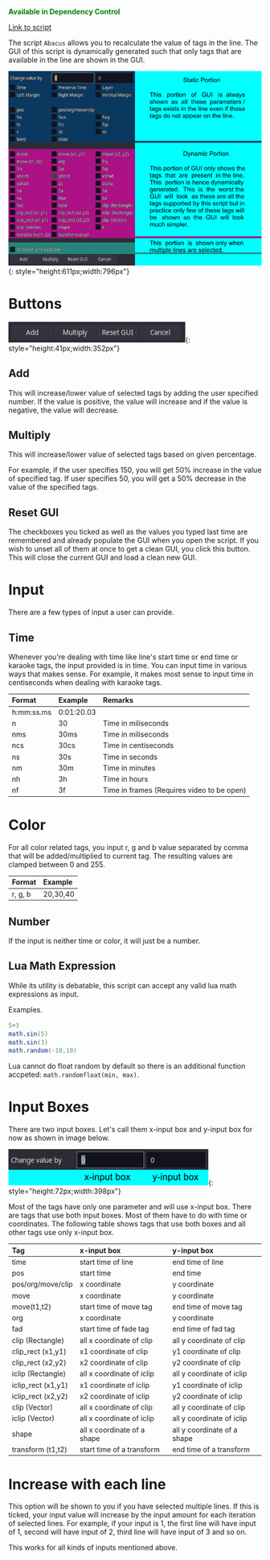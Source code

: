 <font color="green">**Available in Dependency Control**</font>

[Link to script](https://github.com/PhosCity/Aegisub-Scripts/blob/main/macros/phos.AddGrain.moon)

The script `Abacus` allows you to recalculate the value of tags in the line. The GUI of this script is dynamically generated such that only tags that are available in the line are shown in the GUI.

![image](./assets/abacusGUI.png){: style="height:611px;width:796px"}

# Buttons

![image](./assets/abacusbuttons.png){: style="height:41px;width:352px"}

## Add

This will increase/lower value of selected tags by adding the user specified number. If the value is positive, the value will increase and if the value is negative, the value will decrease.

## Multiply

This will increase/lower value of selected tags based on given percentage.

For example, if the user specifies 150, you will get 50% increase in the value of specified tag. If user specifies 50, you will get a 50% decrease in the value of the specified tags.

## Reset GUI

The checkboxes you ticked as well as the values you typed last time are remembered and already populate the GUI when you open the script. If you wish to unset all of them at once to get a clean GUI, you click this button. This will close the current GUI and load a clean new GUI.

# Input

There are a few types of input a user can provide.

## Time

Whenever you're dealing with time like line's start time or end time or karaoke tags, the input provided is in time. You can input time in various ways that makes sense. For example, it makes most sense to input time in centiseconds when dealing with karaoke tags.

| Format     | Example    | Remarks                                    |
| :--------- | :--------- | :----------------------------------------- |
| h:mm:ss.ms | 0:01:20.03 |                                            |
| n          | 30         | Time in miliseconds                        |
| nms        | 30ms       | Time in miliseconds                        |
| ncs        | 30cs       | Time in centiseconds                       |
| ns         | 30s        | Time in seconds                            |
| nm         | 30m        | Time in minutes                            |
| nh         | 3h         | Time in hours                              |
| nf         | 3f         | Time in frames (Requires video to be open) |

# Color

For all color related tags, you input r, g and b value separated by comma that will be added/multiplied to current tag. The resulting values are clamped between 0 and 255.

| Format  | Example  |
| :------ | :------- |
| r, g, b | 20,30,40 |

## Number

If the input is neither time or color, it will just be a number.

## Lua Math Expression

While its utility is debatable, this script can accept any valid lua math expressions as input.

Examples.

```lua
5+3
math.sin(5)
math.sin(3)
math.random(-10,10)
```

Lua cannot do float random by default so there is an additional function accpeted: `math.randomfloat(min, max)`.

# Input Boxes

There are two input boxes. Let's call them x-input box and y-input box for now as shown in image below.

![image](./assets/abacusinputbox.png){: style="height:72px;width:398px"}

Most of the tags have only one parameter and will use x-input box. There are tags that use both input boxes. Most of them have to do with time or coordinates. The following table shows tags that use both boxes and all other tags use only x-input box.

| Tag                | x-input box                 | y-input box                 |
| :----------------- | :-------------------------- | :-------------------------- |
| time               | start time of line          | end time of line            |
| pos                | start time                  | end time                    |
| pos/org/move/clip  | x coordinate                | y coordinate                |
| move               | x coordinate                | y coordinate                |
| move(t1,t2)        | start time of move tag      | end time of move tag        |
| org                | x coordinate                | y coordinate                |
| fad                | start time of fade tag      | end time of fad tag         |
| clip (Rectangle)   | all x coordinate of clip    | all y coordinate of clip    |
| clip_rect (x1,y1)  | x1 coordinate of clip       | y1 coordinate of clip       |
| clip_rect (x2,y2)  | x2 coordinate of clip       | y2 coordinate of clip       |
| iclip (Rectangle)  | all x coordinate of iclip   | all y coordinate of iclip   |
| iclip_rect (x1,y1) | x1 coordinate of iclip      | y1 coordinate of iclip      |
| iclip_rect (x2,y2) | x2 coordinate of iclip      | y2 coordinate of iclip      |
| clip (Vector)      | all x coordinate of clip    | all y coordinate of clip    |
| iclip (Vector)     | all x coordinate of iclip   | all y coordinate of iclip   |
| shape              | all x coordinate of a shape | all y coordinate of a shape |
| transform (t1,t2)  | start time of a transform   | end time of a transform     |

# Increase with each line

This option will be shown to you if you have selected multiple lines. If this is ticked, your input value will increase by the input amount for each iteration of selected lines. For example, if your input is 1, the first line will have input of 1, second will have input of 2, third line will have input of 3 and so on.

This works for all kinds of inputs mentioned above.
